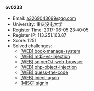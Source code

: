 #### ov0233  

* Email: a3269043699@qq.com  
* University: 重庆没电大学  
* Register Time: 2017-06-05 23:40:05  
* Register IP: 113.251.163.87  
* Score: 1251  
* Solved challenges: 
  * [[WEB] book-manage-system](https://github.com/SniperOJ/Challenges/blob/master/web/book-manage-system.json)  
  * [[WEB] md5-vs-injection](https://github.com/SniperOJ/Challenges/blob/master/web/md5-vs-injection.json)  
  * [[WEB] sniperOJ-web-browser](https://github.com/SniperOJ/Challenges/blob/master/web/sniperOJ-web-browser.json)  
  * [[WEB] php-object-injection](https://github.com/SniperOJ/Challenges/blob/master/web/php-object-injection.json)  
  * [[WEB] guess-the-code](https://github.com/SniperOJ/Challenges/blob/master/web/guess-the-code.json)  
  * [[WEB] inject-again](https://github.com/SniperOJ/Challenges/blob/master/web/inject-again.json)  
  * [[MISC] signin](https://github.com/SniperOJ/Challenges/blob/master/misc/signin.json)  
